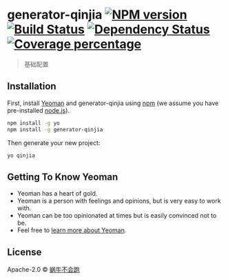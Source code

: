 # generator-qinjia [![NPM version][npm-image]][npm-url] [![Build Status][travis-image]][travis-url] [![Dependency Status][daviddm-image]][daviddm-url] [![Coverage percentage][coveralls-image]][coveralls-url]
> 基础配置

## Installation

First, install [Yeoman](http://yeoman.io) and generator-qinjia using [npm](https://www.npmjs.com/) (we assume you have pre-installed [node.js](https://nodejs.org/)).

```bash
npm install -g yo
npm install -g generator-qinjia
```

Then generate your new project:

```bash
yo qinjia
```

## Getting To Know Yeoman

 * Yeoman has a heart of gold.
 * Yeoman is a person with feelings and opinions, but is very easy to work with.
 * Yeoman can be too opinionated at times but is easily convinced not to be.
 * Feel free to [learn more about Yeoman](http://yeoman.io/).

## License

Apache-2.0 © [蜗牛不会跑]()


[npm-image]: https://badge.fury.io/js/generator-qinjia.svg
[npm-url]: https://npmjs.org/package/generator-qinjia
[travis-image]: https://travis-ci.com/wdtyl/generator-qinjia.svg?branch=master
[travis-url]: https://travis-ci.com/wdtyl/generator-qinjia
[daviddm-image]: https://david-dm.org/wdtyl/generator-qinjia.svg?theme=shields.io
[daviddm-url]: https://david-dm.org/wdtyl/generator-qinjia
[coveralls-image]: https://coveralls.io/repos/wdtyl/generator-qinjia/badge.svg
[coveralls-url]: https://coveralls.io/r/wdtyl/generator-qinjia
